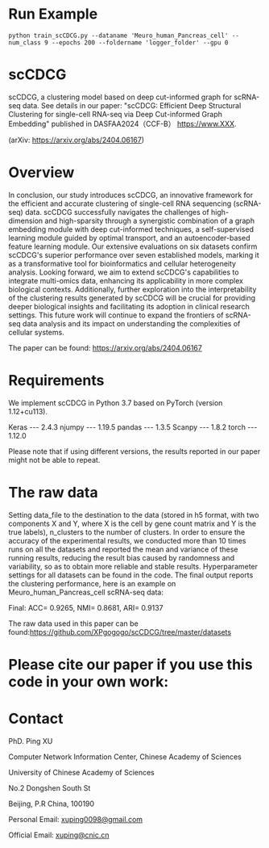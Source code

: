 # Run Example
```shell
python train_scCDCG.py --dataname 'Meuro_human_Pancreas_cell' --num_class 9 --epochs 200 --foldername 'logger_folder' --gpu 0
```



# scCDCG
scCDCG, a clustering model based on deep cut-informed graph for scRNA-seq data. See details in our paper: "scCDCG: Efficient Deep Structural Clustering for single-cell RNA-seq via Deep Cut-informed Graph Embedding" published in DASFAA2024（CCF-B） https://www.XXX.

(arXiv: https://arxiv.org/abs/2404.06167)


# Overview
In conclusion, our study introduces scCDCG, an innovative framework for the efficient and accurate clustering of single-cell RNA sequencing (scRNA-seq) data. scCDCG successfully navigates the challenges of high-dimension and high-sparsity through a synergistic combination of a graph embedding module with deep cut-informed techniques, a self-supervised learning module guided by optimal transport, and an autoencoder-based feature learning module. Our extensive evaluations on six datasets confirm scCDCG's superior performance over seven established models, marking it as a transformative tool for bioinformatics and cellular heterogeneity analysis. Looking forward, we aim to extend scCDCG's capabilities to integrate multi-omics data, enhancing its applicability in more complex biological contexts. Additionally, further exploration into the interpretability of the clustering results generated by scCDCG will be crucial for providing deeper biological insights and facilitating its adoption in clinical research settings. This future work will continue to expand the frontiers of scRNA-seq data analysis and its impact on understanding the complexities of cellular systems.

The paper can be found: https://arxiv.org/abs/2404.06167


# Requirements
We implement scCDCG in Python 3.7 based on PyTorch (version 1.12+cu113).

Keras --- 2.4.3
njumpy --- 1.19.5
pandas --- 1.3.5
Scanpy --- 1.8.2
torch --- 1.12.0


Please note that if using different versions, the results reported in our paper might not be able to repeat.

# The raw data
Setting data_file to the destination to the data (stored in h5 format, with two components X and Y, where X is the cell by gene count matrix and Y is the true labels), n_clusters to the number of clusters.
In order to ensure the accuracy of the experimental results, we conducted more than 10 times runs on all the datasets and reported the mean and variance of these running results, reducing the result bias caused by randomness and variability, so as to obtain more reliable and stable results. Hyperparameter settings for all datasets can be found in the code.
The final output reports the clustering performance, here is an example on Meuro_human_Pancreas_cell scRNA-seq data:

Final: ACC= 0.9265, NMI= 0.8681, ARI= 0.9137

The raw data used in this paper can be found:https://github.com/XPgogogo/scCDCG/tree/master/datasets

# Please cite our paper if you use this code in your own work:


# Contact
PhD. Ping XU

Computer Network Information Center, Chinese Academy of Sciences

University of Chinese Academy of Sciences

No.2 Dongshen South St

Beijing, P.R China, 100190

Personal Email: xuping0098@gmail.com

Official Email: xuping@cnic.cn
